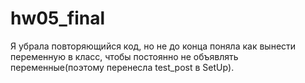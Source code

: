 # hw05_final

Я убрала повторяющийся код, но не до конца поняла как вынести переменную в класс, чтобы постоянно не объявлять переменные(поэтому перенесла test_post в SetUp). 
